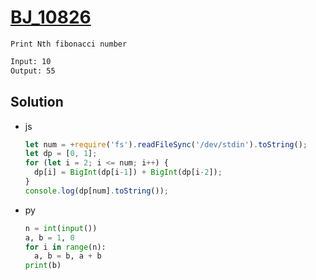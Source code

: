 # [BJ_10826](https://acmicpc.net/problem/10826)

```en
Print Nth fibonacci number
```

```txt
Input: 10
Output: 55
```

## Solution

* js

  ```js
  let num = +require('fs').readFileSync('/dev/stdin').toString();
  let dp = [0, 1];
  for (let i = 2; i <= num; i++) {
    dp[i] = BigInt(dp[i-1]) + BigInt(dp[i-2]);
  }
  console.log(dp[num].toString());
  ```

* py

  ```py
  n = int(input())
  a, b = 1, 0
  for i in range(n):
    a, b = b, a + b
  print(b)
  ```
